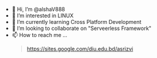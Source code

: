- 👋 Hi, I’m @alshaV888
- 👀 I’m interested in LINUX
- 🌱 I’m currently learning Cross Platform Development
- 💞️ I’m looking to collaborate on "Serveerless Framework"
- 📫 How to reach me ... 
  > https://sites.google.com/diu.edu.bd/asrizvi

<!---
alshaV888/alshaV888 is a ✨ special ✨ repository because its `README.md` (this file) appears on your GitHub profile.
You can click the Preview link to take a look at your changes.
--->

